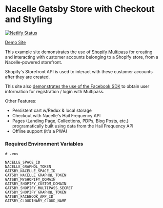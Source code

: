 # Nacelle Gatsby Store with Checkout and Styling

[![Netlify Status](https://api.netlify.com/api/v1/badges/2f0ce430-b668-4871-9d87-8725e0d3fb79/deploy-status)](https://app.netlify.com/sites/condescending-kilby-779b67/deploys)

[Demo Site](https://app.netlify.com/sites/condescending-kilby-779b67/account)

This example site demonstrates the use of [Shopify Multipass](https://shopify.dev/docs/admin-api/rest/reference/plus/multipass) for creating and interacting with customer accounts belonging to a Shopify store, from a Nacelle-powered storefront. 

Shopify's Storefront API is used to interact with these customer accounts after they are created.

This site also [demonstrates the use of the Facebook SDK](./src/components/FacebookLogin.js) to obtain user information 
for registration / login with Multipass.

Other Features:
- Persistent cart w/Redux & local storage
- Checkout with Nacelle's Hail Frequency API
- Pages (Landing Page, Collections, PDPs, Blog Posts, etc.) programatically built using data from the Hail Frequency API
- Offline support (it's a PWA)

### Required Environment Variables

```
# .env

NACELLE_SPACE_ID
NACELLE_GRAPHQL_TOKEN
GATSBY_NACELLE_SPACE_ID
GATSBY_NACELLE_GRAPHQL_TOKEN
GATSBY_MYSHOPIFY_DOMAIN
GATSBY_SHOPIFY_CUSTOM_DOMAIN
GATSBY_SHOPIFY_MULTIPASS_SECRET
GATSBY_SHOPIFY_GRAPHQL_TOKEN
GATSBY_FACEBOOK_APP_ID
GATSBY_CLOUDINARY_CLOUD_NAME
```
